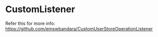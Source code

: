 # CustomListener

Refer this for more info: https://github.com/emswbandara/CustomUserStoreOperationListener